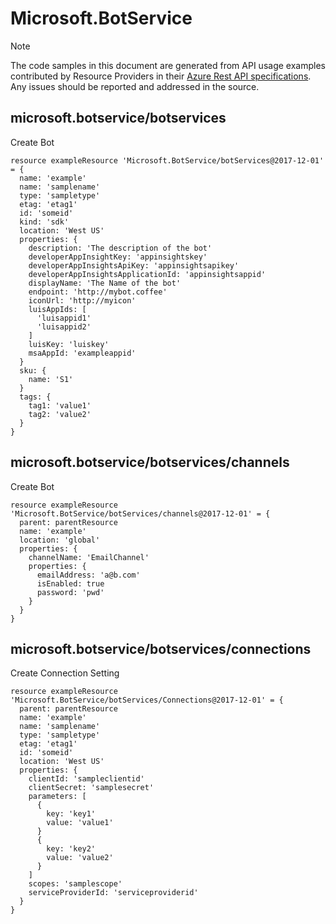 # Microsoft.BotService
  
> [!NOTE]
> The code samples in this document are generated from API usage examples contributed by Resource Providers in their [Azure Rest API specifications](https://github.com/Azure/azure-rest-api-specs). Any issues should be reported and addressed in the source.


## microsoft.botservice/botservices

Create Bot
```bicep
resource exampleResource 'Microsoft.BotService/botServices@2017-12-01' = {
  name: 'example'
  name: 'samplename'
  type: 'sampletype'
  etag: 'etag1'
  id: 'someid'
  kind: 'sdk'
  location: 'West US'
  properties: {
    description: 'The description of the bot'
    developerAppInsightKey: 'appinsightskey'
    developerAppInsightsApiKey: 'appinsightsapikey'
    developerAppInsightsApplicationId: 'appinsightsappid'
    displayName: 'The Name of the bot'
    endpoint: 'http://mybot.coffee'
    iconUrl: 'http://myicon'
    luisAppIds: [
      'luisappid1'
      'luisappid2'
    ]
    luisKey: 'luiskey'
    msaAppId: 'exampleappid'
  }
  sku: {
    name: 'S1'
  }
  tags: {
    tag1: 'value1'
    tag2: 'value2'
  }
}
```

## microsoft.botservice/botservices/channels

Create Bot
```bicep
resource exampleResource 'Microsoft.BotService/botServices/channels@2017-12-01' = {
  parent: parentResource 
  name: 'example'
  location: 'global'
  properties: {
    channelName: 'EmailChannel'
    properties: {
      emailAddress: 'a@b.com'
      isEnabled: true
      password: 'pwd'
    }
  }
}
```

## microsoft.botservice/botservices/connections

Create Connection Setting
```bicep
resource exampleResource 'Microsoft.BotService/botServices/Connections@2017-12-01' = {
  parent: parentResource 
  name: 'example'
  name: 'samplename'
  type: 'sampletype'
  etag: 'etag1'
  id: 'someid'
  location: 'West US'
  properties: {
    clientId: 'sampleclientid'
    clientSecret: 'samplesecret'
    parameters: [
      {
        key: 'key1'
        value: 'value1'
      }
      {
        key: 'key2'
        value: 'value2'
      }
    ]
    scopes: 'samplescope'
    serviceProviderId: 'serviceproviderid'
  }
}
```
